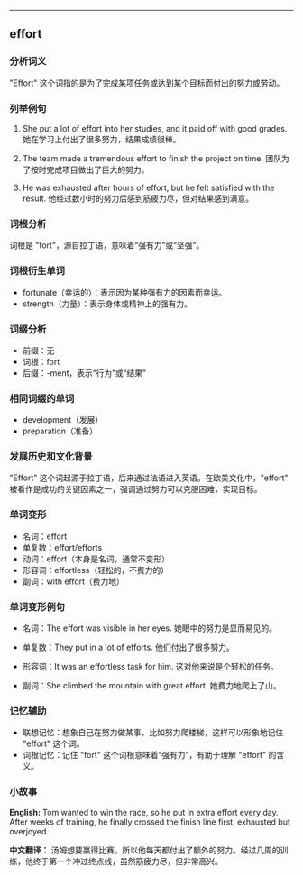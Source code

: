 
---------------
## effort
### 分析词义
"Effort" 这个词指的是为了完成某项任务或达到某个目标而付出的努力或劳动。

### 列举例句
1. She put a lot of effort into her studies, and it paid off with good grades.
   她在学习上付出了很多努力，结果成绩很棒。

2. The team made a tremendous effort to finish the project on time.
   团队为了按时完成项目做出了巨大的努力。

3. He was exhausted after hours of effort, but he felt satisfied with the result.
   他经过数小时的努力后感到筋疲力尽，但对结果感到满意。

### 词根分析
词根是 "fort"，源自拉丁语，意味着“强有力”或“坚强”。

### 词根衍生单词
- fortunate（幸运的）：表示因为某种强有力的因素而幸运。
- strength（力量）：表示身体或精神上的强有力。

### 词缀分析
- 前缀：无
- 词根：fort
- 后缀：-ment，表示“行为”或“结果”

### 相同词缀的单词
- development（发展）
- preparation（准备）

### 发展历史和文化背景
"Effort" 这个词起源于拉丁语，后来通过法语进入英语。在欧美文化中，"effort" 被看作是成功的关键因素之一，强调通过努力可以克服困难，实现目标。

### 单词变形
- 名词：effort
- 单复数：effort/efforts
- 动词：effort（本身是名词，通常不变形）
- 形容词：effortless（轻松的，不费力的）
- 副词：with effort（费力地）

### 单词变形例句
- 名词：The effort was visible in her eyes.
  她眼中的努力是显而易见的。

- 单复数：They put in a lot of efforts.
  他们付出了很多努力。

- 形容词：It was an effortless task for him.
  这对他来说是个轻松的任务。

- 副词：She climbed the mountain with great effort.
  她费力地爬上了山。

### 记忆辅助
- 联想记忆：想象自己在努力做某事，比如努力爬楼梯，这样可以形象地记住 "effort" 这个词。
- 词根记忆：记住 "fort" 这个词根意味着“强有力”，有助于理解 "effort" 的含义。

### 小故事
**English:**
Tom wanted to win the race, so he put in extra effort every day. After weeks of training, he finally crossed the finish line first, exhausted but overjoyed.

**中文翻译：**
汤姆想要赢得比赛，所以他每天都付出了额外的努力。经过几周的训练，他终于第一个冲过终点线，虽然筋疲力尽，但非常高兴。

